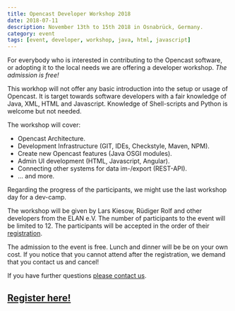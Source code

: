 ```yaml
---
title: Opencast Developer Workshop 2018
date: 2018-07-11
description: November 13th to 15th 2018 in Osnabrück, Germany. 
category: event
tags: [event, developer, workshop, java, html, javascript]
---
```


For everybody who is interested in contributing to the Opencast software, or adopting it to the local needs we are offering a developer workshop. *The admission is free!*

<!-- More --->

This workhop will not offer any basic introduction into the setup or usage of Opencast. It is target towards software developers with a fair knowledge of Java, XML, HTML and Javascript. Knowledge of Shell-scripts and Python is welcome but not needed. 

The workshop will cover:

- Opencast Architecture.
- Development Infrastructure (GIT, IDEs, Checkstyle, Maven, NPM).
- Create new Opencast features (Java OSGI modules).
- Admin UI development (HTML, Javascript, Angular).
- Connecting other systems for data im-/export (REST-API).
- ... and more.

Regarding the progress of the participants, we might use the last workshop day for a dev-camp.

The workshop will be given by Lars Kiesow, Rüdiger Rolf and other developers from the ELAN e.V.
The number of participants to the event will be limited to 12. The participants will be accepted in the order of their [registration](https://goo.gl/forms/2cNNydlEdv9TiS1V2). 

The admission to the event is free. Lunch and dinner will be be on your own cost. If you notice that you cannot attend after the registration, we demand that you contact us and cancel! 

If you have further questions [please contact us](mailto:rrolf@uni-osnabrueck.de). 

## [Register here!](https://goo.gl/forms/2cNNydlEdv9TiS1V2)
